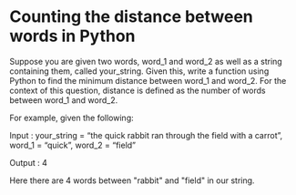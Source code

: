 # Counting the distance between words in Python

Suppose you are given two words, word_1 and word_2 as well as a string containing them, called your_string. Given this, write a function using Python to find the minimum distance between word_1 and word_2. For the context of this question, distance is defined as the number of words between word_1 and word_2.

For example, given the following: 

Input : your_string = “the quick rabbit ran through the field with a carrot”, word_1 = “quick”, word_2 = “field” 

Output : 4 

Here there are 4 words between "rabbit" and "field" in our string.
